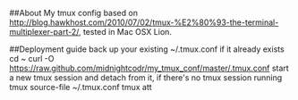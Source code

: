 ##About
	My tmux config based on http://blog.hawkhost.com/2010/07/02/tmux-%E2%80%93-the-terminal-multiplexer-part-2/, tested in Mac OSX Lion.

##Deployment guide
	back up your existing ~/.tmux.conf if it already exists
	cd ~
	curl -O https://raw.github.com/midnightcodr/my_tmux_conf/master/.tmux.conf
	start a new tmux session and detach from it, if there's no tmux session running
	tmux source-file ~/.tmux.conf
	tmux att 

